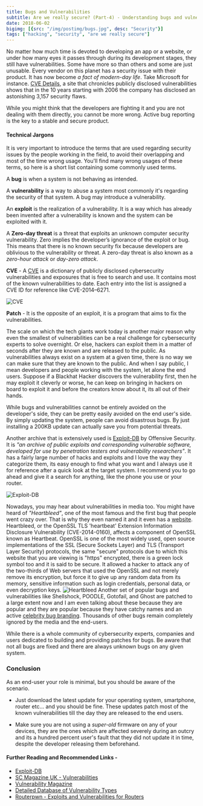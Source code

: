 ```yaml
---
title: Bugs and Vulnerabilities 
subtitle: Are we really secure? (Part-4) - Understanding bugs and vulnerabilities 
date: 2018-06-02
bigimg: [{src: "/img/postimg/bugs.jpg", desc: "Security"}]
tags: ["hacking", "security", "are we really secure"]
---
```

No matter how much time is devoted to developing an app or a website, or under how many eyes it passes through during its development stages, they still have vulnerabilities. 
Some have more so than others and some are just unusable. Every vendor on this planet has a security issue with their product. It has now become _a fact of modern-day life_.
Take Microsoft for instance. [CVE Details](https://www.cvedetails.com/top-50-vendors.php), a site that chronicles publicly disclosed vulnerabilities shows that in the 10 years starting with 2006 the company has disclosed an astonishing 3,157 security flaws.

While you might think that the developers are fighting it and you are not dealing with them directly, you cannot be more wrong. Active bug reporting is the key to a stable and secure product.

#### Technical Jargons
It is very important to introduce the terms that are used regarding security issues by the people working in the field, to avoid their overlapping and most of the time wrong usage.
You'll find many wrong usages of these terms, so here is a short list containing some commonly used terms. 

A **bug** is when a system is not behaving as intended. 

A **vulnerability** is a way to abuse a system most commonly it's regarding the security of that system.
A bug may introduce a vulnerability. 

An **exploit** is the realization of a vulnerability. It is a way which has already been invented after a vulnerability is known and the system can be exploited with it.

A **Zero-day threat** is a threat that exploits an unknown computer security vulnerability. Zero implies the developer’s ignorance of the exploit or bug. This means that there is no known security fix because developers are oblivious to the vulnerability or threat. 
A zero-day threat is also known as a _zero-hour attack_ or _day-zero attack_.

**CVE** - A [CVE](https://cve.mitre.org/cve) is a dictionary of publicly disclosed cybersecurity vulnerabilities and exposures that is free to search and use. It contains most of the known vulnerabilities to date.
Each entry into the list is assigned a CVE ID for reference like CVE-2014–6271.

![CVE](/img/cve.png)

**Patch** - It is the opposite of an exploit, it is a program that aims to fix the vulnerabilities.

The scale on which the tech giants work today is another major reason why even the smallest of vulnerabilities can be a real challenge for cybersecurity experts to solve overnight.
Or else, hackers can exploit them in a matter of seconds after they are known and are released to the public. As vulnerabilities always exist on a system at a given time, there is no way we can make sure that they are known to the public.
And when I say public, I mean developers and people working with the system, let alone the end users. Suppose if a Blackhat Hacker discovers the vulnerability first, then he may exploit it cleverly or worse, he can keep on bringing in hackers on board to exploit it and before the creators
know about it, its all out of their hands. 

While bugs and vulnerabilities cannot be entirely avoided on the developer's side, they can be pretty easily avoided on the end user's side. By simply updating the system, people can avoid disastrous bugs.
By just installing a 200KB update can actually save you from potential threats.

Another archive that is extensively used is [Exploit-DB](https://www.exploit-db.com) by Offensive Security. It is _"an archive of public exploits and corresponding vulnerable software, developed for use by penetration testers and vulnerability researchers"_.
It has a fairly large number of hacks and exploits and I love the way they categorize them, its easy enough to find what you want and I always use it for reference after a quick look at the target system. I recommend you to go ahead and give it a search for anything, like the phone you use or your router.

![Exploit-DB](/img/exploit-db.JPG)

Nowadays, you may hear about vulnerabilities in media too. You might have heard of _"Heartbleed"_, one of the most famous and the first bug that people went crazy over.
That is why they even named it and it even has a [website](http://heartbleed.com). Heartbleed, or the OpenSSL TLS 'heartbeat' Extension Information Disclosure Vulnerability (CVE-2014-0160), affects a component of OpenSSL known as Heartbeat. OpenSSL is one of the most widely used, open source implementations of the SSL (Secure Sockets Layer) and TLS (Transport Layer Security) protocols, the same "secure" protocols due to which this website that you are viewing is "https" encrypted, there is a green lock symbol too and it is said to be secure.
It allowed a hacker to attack any of the two-thirds of Web servers that used the OpenSSL and not merely remove its encryption, but force it to give up any random data from its memory, sensitive information such as login credentials, personal data, or even decryption keys. 
![Heartbleed](/img/heartbleed.png)
Another set of popular bugs and vulnerabilities like Shellshock, POODLE, Gotofail, and Ghost are patched to a large extent now and I am even talking about these because they are popular and they are popular because they have catchy names and an active [celebrity bug branding](https://medium.com/threat-intel/bug-branding-heartbleed-14ef1a64047f). 
Thousands of other bugs remain completely ignored by the media and the end-users.

While there is a whole community of cybersecurity experts, companies and users dedicated to building and providing patches for bugs. Be aware that not all bugs are fixed and there are always unknown bugs on any given system.

### Conclusion
As an end-user your role is minimal, but you should be aware of the scenario.

- Just download the latest update for your operating system, smartphone, router etc... and you should be fine. These updates patch most of the known vulnerabilities till the day they are released to the end users.

- Make sure you are not using a _super-old_ firmware on any of your devices, they are the ones which are affected severely during an outcry and its a hundred percent user's fault that they did not update it in time, despite the developer releasing them beforehand. 

#### Further Reading and Recommended Links - 
- [Exploit-DB](https://www.exploit-db.com) 
- [SC Magazine UK - Vulnerabilities](https://www.scmagazineuk.com/vulnerabilities/section/7018)
- [Vulnerability Magazine](https://www.vulnerability-db.com/?q=articles/vulnerabilities-bugs)
- [Detailed Database of Vulnerability Types](https://cwe.mitre.org/data/graphs/888.html)
- [Routerpwn - Exploits and Vulnerabilities for Routers](http://routerpwn.com/)